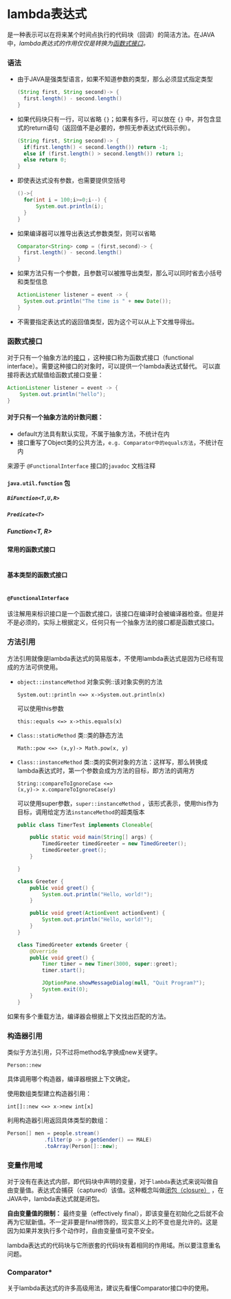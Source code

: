 # lambda表达式

是一种表示可以在将来某个时间点执行的代码块（回调）的简洁方法。在JAVA中，*lambda表达式的作用仅仅是转换为[函数式接口](#函数式接口)。* 

### 语法

- 由于JAVA是强类型语言，如果不知道参数的类型，那么必须显式指定类型

  ```java
  (String first, String second)-> {
  	first.length() - second.length()
  }
  ```

- 如果代码块只有一行，可以省略 `{}`；如果有多行，可以放在 `{}` 中，并包含显式的return语句（返回值不是必要的，参照无参表达式代码示例）。

  ```java
  (String first, String second)-> {
  	if(first.length() < second.length()) return -1;
  	else if (first.length() > second.length()) return 1;
  	else return 0;
  }
  ```

- 即使表达式没有参数，也需要提供空括号

  ```java
  ()->{
  	for(int i = 100;i>=0;i--) {
  		System.out.println(i);
  	}
  }
  ```

- 如果编译器可以推导出表达式参数类型，则可以省略

  ```java
  Comparator<String> comp = (first,second)-> {
  	first.length() - second.length()
  }
  ```

- 如果方法只有一个参数，且参数可以被推导出类型，那么可以同时省去小括号和类型信息

  ```java
  ActionListener listener = event -> {
  	System.out.println("The time is " + new Date());
  }
  ```

- 不需要指定表达式的返回值类型，因为这个可以从上下文推导得出。

### 函数式接口

对于只有一个抽象方法的[接口](./附录I-JAVA接口.md) ，这种接口称为函数式接口（functional interface）。需要这种接口的对象时，可以提供一个lambda表达式替代。
可以直接将表达式赋值给函数式接口变量：

```java
ActionListener listener = event -> {
	System.out.println("hello");
}
```



#### 对于只有一个抽象方法的计数问题：

- default方法具有默认实现，不属于抽象方法，不统计在内
- 接口重写了Object类的公共方法，`e.g. Comparator中的equals方法`，不统计在内

来源于 `@FunctionalInterface` 接口的`javadoc` 文档注释

#### `java.util.function` 包

##### `BiFunction<T,U,R>` 

##### `Predicate<T>` 

##### Function<T, R>

#### 常用的函数式接口

<img :src="$withBase='/img/appendix-common-functional-interface.png'" class="align-center"/>

#### 基本类型的函数式接口

<img :src="$withBase='/img/appendix-common-functional-interface-for-base-type.png'" class="align-center"/>

#### `@FunctionalInterface`

该注解用来标识接口是一个函数式接口，该接口在编译时会被编译器检查。但是并不是必须的，实际上根据定义，任何只有一个抽象方法的接口都是函数式接口。

### 方法引用

方法引用就像是lambda表达式的简易版本，不使用lambda表达式是因为已经有现成的方法可供使用。

- `object::instanceMethod` 对象实例::该对象实例的方法

  ```
  System.out::println <=> x->System.out.println(x)
  ```

  可以使用this参数

  ```
  this::equals <=> x->this.equals(x)
  ```

  

- `Class::staticMethod` 类::类的静态方法

  ```
  Math::pow <=> (x,y)-> Math.pow(x, y)
  ```

  

- `Class::instanceMethod` 类::类的实例对象的方法：这样写，那么转换成lambda表达式时，第一个参数会成为方法的目标，即方法的调用方

  ```
  String::compareToIgnoreCase <=>
  (x,y)-> x.compareToIgnoreCase(y)
  ```

  可以使用super参数，`super::instanceMethod` ，该形式表示，使用this作为目标，调用给定方法`instanceMethod`的超类版本

  ```java
  public class TimerTest implements Cloneable{
  
      public static void main(String[] args) {
          TimedGreeter timedGreeter = new TimedGreeter();
          timedGreeter.greet();
      }
  
  }
  
  class Greeter {
      public void greet() {
          System.out.println("Hello, world!");
      }
  
      public void greet(ActionEvent actionEvent) {
          System.out.println("Hello, world!");
      }
  }
  
  class TimedGreeter extends Greeter {
      @Override
      public void greet() {
          Timer timer = new Timer(3000, super::greet);
          timer.start();
  
          JOptionPane.showMessageDialog(null, "Quit Program?");
          System.exit(0);
      }
  }
  ```

  

如果有多个重载方法，编译器会根据上下文找出匹配的方法。

### 构造器引用

类似于方法引用，只不过将method名字换成new关键字。

```
Person::new
```

具体调用哪个构造器，编译器根据上下文确定。

使用数组类型建立构造器引用：

```
int[]::new <=> x->new int[x]
```

利用构造器引用返回具体类型的数组：

```java
Person[] men = people.stream()
			.filter(p -> p.getGender() == MALE)
			.toArray(Person[]::new);
```

### 变量作用域

对于没有在表达式内部，即代码块中声明的变量，对于`lambda`表达式来说叫做自由变量值。表达式会捕获（captured）该值。这种概念叫做[闭包（closure）]() ，在JAVA中，lambda表达式就是闭包。

**自由变量值的限制：** 最终变量（effectively final），即该变量在初始化之后就不会再为它赋新值。不一定非要是final修饰的，现实意义上的不变也是允许的。这是因为如果并发执行多个动作时，自由变量值可变不安全。

lambda表达式的代码块与它所嵌套的代码块有着相同的作用域。所以要注意重名问题。

### Comparator*

关于lambda表达式的许多高级用法，建议先看懂Comparator接口中的使用。
